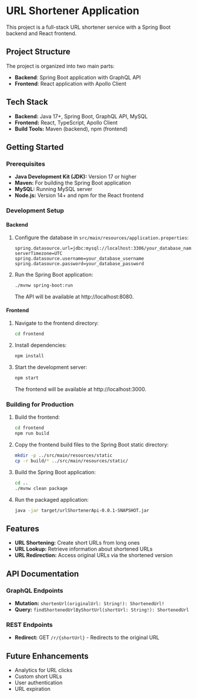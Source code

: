# URL Shortener Application

This project is a full-stack URL shortener service with a Spring Boot backend and React frontend.

## Project Structure

The project is organized into two main parts:

- **Backend**: Spring Boot application with GraphQL API
- **Frontend**: React application with Apollo Client

## Tech Stack

* **Backend:** Java 17+, Spring Boot, GraphQL API, MySQL
* **Frontend:** React, TypeScript, Apollo Client
* **Build Tools:** Maven (backend), npm (frontend)

## Getting Started

### Prerequisites

* **Java Development Kit (JDK):** Version 17 or higher
* **Maven:** For building the Spring Boot application
* **MySQL:** Running MySQL server
* **Node.js:** Version 14+ and npm for the React frontend

### Development Setup

#### Backend

1. Configure the database in `src/main/resources/application.properties`:
   ```properties
   spring.datasource.url=jdbc:mysql://localhost:3306/your_database_name?serverTimezone=UTC
   spring.datasource.username=your_database_username
   spring.datasource.password=your_database_password
   ```

2. Run the Spring Boot application:
   ```bash
   ./mvnw spring-boot:run
   ```
   The API will be available at http://localhost:8080.

#### Frontend

1. Navigate to the frontend directory:
   ```bash
   cd frontend
   ```

2. Install dependencies:
   ```bash
   npm install
   ```

3. Start the development server:
   ```bash
   npm start
   ```
   The frontend will be available at http://localhost:3000.

### Building for Production

1. Build the frontend:
   ```bash
   cd frontend
   npm run build
   ```

2. Copy the frontend build files to the Spring Boot static directory:
   ```bash
   mkdir -p ../src/main/resources/static
   cp -r build/* ../src/main/resources/static/
   ```

3. Build the Spring Boot application:
   ```bash
   cd ..
   ./mvnw clean package
   ```

4. Run the packaged application:
   ```bash
   java -jar target/urlShortenerApi-0.0.1-SNAPSHOT.jar
   ```

## Features

* **URL Shortening:** Create short URLs from long ones
* **URL Lookup:** Retrieve information about shortened URLs
* **URL Redirection:** Access original URLs via the shortened version

## API Documentation

### GraphQL Endpoints

* **Mutation:** `shortenUrl(originalUrl: String!): ShortenedUrl!`
* **Query:** `findShortenedUrlByShortUrl(shortUrl: String!): ShortenedUrl`

### REST Endpoints

* **Redirect:** GET `/r/{shortUrl}` - Redirects to the original URL

## Future Enhancements

* Analytics for URL clicks
* Custom short URLs
* User authentication
* URL expiration

